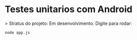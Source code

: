 <h1>Testes unitarios com Android</h1>
> Stratus do projeto: Em desenvolvimento.
Digite para rodar:

```
node app.js
```
